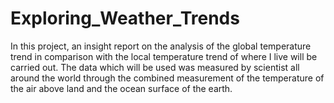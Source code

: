 # Exploring_Weather_Trends
In this project, an insight report on the analysis of the global temperature trend in comparison with the local temperature trend of where I live will be carried out. The data which will be used was measured by scientist all around the world through the combined measurement of the temperature of the air above land and the ocean surface of the earth.
